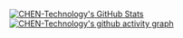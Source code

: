 [![CHEN-Technology's GitHub Stats](https://github-readme-stats.chentech.asia/api?username=CHEN-Technology&theme=tokyonight&show_icons=true)](https://github.com/CHEN-Technology)
[![CHEN-Technology's github activity graph](https://github-readme-activity-graph.vercel.app/graph?username=CHEN-Technology&theme=tokyonight)](https://github.com/CHEN-Technology)
